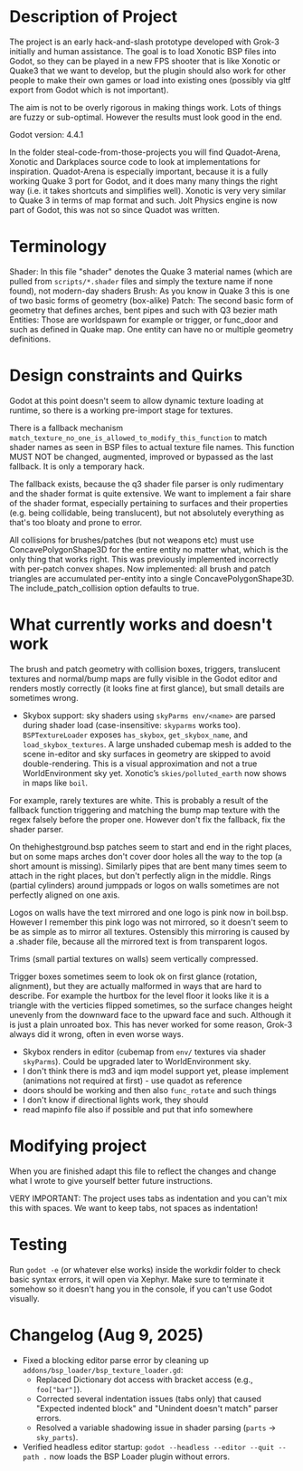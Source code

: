 # Description of Project

The project is an early hack-and-slash prototype developed with Grok-3 initially and human assistance. The goal is to load Xonotic BSP files into Godot, so they can be played in a new FPS shooter that is like Xonotic or Quake3 that we want to develop, but the plugin should also work for other people to make their own games or load into existing ones (possibly via gltf export from Godot which is not important).

The aim is not to be overly rigorous in making things work. Lots of things are fuzzy or sub-optimal. However the results must look good in the end.

Godot version: 4.4.1

In the folder steal-code-from-those-projects you will find Quadot-Arena, Xonotic and Darkplaces source code to look at implementations for inspiration. Quadot-Arena is especially important, because it is a fully working Quake 3 port for Godot, and it does many many things the right way (i.e. it takes shortcuts and simplifies well). Xonotic is very very similar to Quake 3 in terms of map format and such. Jolt Physics engine is now part of Godot, this was not so since Quadot was written.

# Terminology

Shader: In this file "shader" denotes the Quake 3 material names (which are pulled from `scripts/*.shader` files and simply the texture name if none found), not modern-day shaders
Brush: As you know in Quake 3 this is one of two basic forms of geometry (box-alike)
Patch: The second basic form of geometry that defines arches, bent pipes and such with Q3 bezier math
Entities: Those are worldspawn for example or trigger, or func_door and such as defined in Quake map. One entity can have no or multiple geometry definitions.

# Design constraints and Quirks

Godot at this point doesn't seem to allow dynamic texture loading at runtime, so there is a working pre-import stage for textures.

There is a fallback mechanism `match_texture_no_one_is_allowed_to_modify_this_function` to match shader names as seen in BSP files to actual texture file names. This function MUST NOT be changed, augmented, improved or bypassed as the last fallback. It is only a temporary hack.

The fallback exists, because the q3 shader file parser is only rudimentary and the shader format is quite extensive. We want to implement a fair share of the shader format, especially pertaining to surfaces and their properties (e.g. being collidable, being translucent), but not absolutely everything as that's too bloaty and prone to error.

All collisions for brushes/patches (but not weapons etc) must use ConcavePolygonShape3D for the entire entity no matter what, which is the only thing that works right. This was previously implemented incorrectly with per-patch convex shapes. Now implemented: all brush and patch triangles are accumulated per-entity into a single ConcavePolygonShape3D. The include_patch_collision option defaults to true.

# What currently works and doesn't work

The brush and patch geometry with collision boxes, triggers, translucent textures and normal/bump maps are fully visible in the Godot editor and renders mostly correctly (it looks fine at first glance), but small details are sometimes wrong.

- Skybox support: sky shaders using `skyParms env/<name>` are parsed during shader load (case-insensitive: `skyparms` works too). `BSPTextureLoader` exposes `has_skybox`, `get_skybox_name`, and `load_skybox_textures`. A large unshaded cubemap mesh is added to the scene in-editor and sky surfaces in geometry are skipped to avoid double-rendering. This is a visual approximation and not a true WorldEnvironment sky yet. Xonotic’s `skies/polluted_earth` now shows in maps like `boil`.

For example, rarely textures are white. This is probably a result of the fallback function triggering and matching the bump map texture with the regex falsely before the proper one. However don't fix the fallback, fix the shader parser.

On thehighestground.bsp patches seem to start and end in the right places, but on some maps arches don't cover door holes all the way to the top (a short amount is missing). Similarly pipes that are bent many times seem to attach in the right places, but don't perfectly align in the middle. Rings (partial cylinders) around jumppads or logos on walls sometimes are not perfectly aligned on one axis.

Logos on walls have the text mirrored and one logo is pink now in boil.bsp. However I remember this pink logo was not mirrored, so it doesn't seem to be as simple as to mirror all textures. Ostensibly this mirroring is caused by a .shader file, because all the mirrored text is from transparent logos.

Trims (small partial textures on walls) seem vertically compressed.

Trigger boxes sometimes seem to look ok on first glance (rotation, alignment), but they are actually malformed in ways that are hard to describe. For example the hurtbox for the level floor it looks like it is a triangle with the verticies flipped sometimes, so the surface changes height unevenly from the downward face to the upward face and such. Although it is just a plain unroated box. This has never worked for some reason, Grok-3 always did it wrong, often in even worse ways.

- Skybox renders in editor (cubemap from `env/` textures via shader `skyParms`). Could be upgraded later to WorldEnvironment sky.
- I don't think there is md3 and iqm model support yet, please implement (animations not required at first) - use quadot as reference
- doors should be working and then also `func_rotate` and such things
- I don't know if directional lights work, they should
- read mapinfo file also if possible and put that info somewhere

# Modifying project

When you are finished adapt this file to reflect the changes and change what I wrote to give yourself better future instructions.

VERY IMPORTANT: The project uses tabs as indentation and you can't mix this with spaces. We want to keep tabs, not spaces as indentation!

# Testing

Run `godot -e` (or whatever else works) inside the workdir folder to check basic syntax errors, it will open via Xephyr. Make sure to terminate it somehow so it doesn't hang you in the console, if you can't use Godot visually.

# Changelog (Aug 9, 2025)

- Fixed a blocking editor parse error by cleaning up `addons/bsp_loader/bsp_texture_loader.gd`:
  - Replaced Dictionary dot access with bracket access (e.g., `foo["bar"]`).
  - Corrected several indentation issues (tabs only) that caused "Expected indented block" and "Unindent doesn't match" parser errors.
  - Resolved a variable shadowing issue in shader parsing (`parts` → `sky_parts`).
- Verified headless editor startup: `godot --headless --editor --quit --path .` now loads the BSP Loader plugin without errors.
